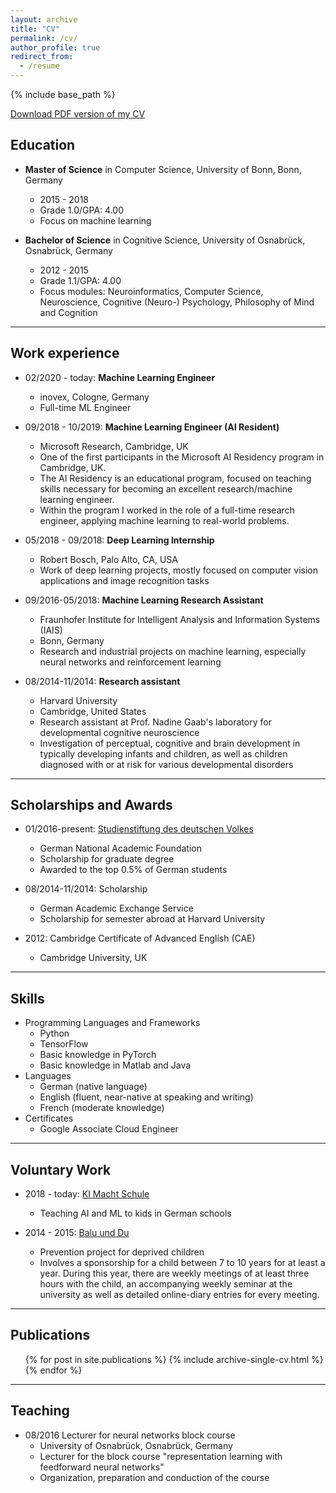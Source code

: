```yaml
---
layout: archive
title: "CV"
permalink: /cv/
author_profile: true
redirect_from:
  - /resume
---
```


{% include base_path %}

[Download PDF version of my CV](http://zotroneneis.github.io/files/CV_APopkes.pdf) 


## Education

* **Master of Science** in Computer Science, University of Bonn, Bonn, Germany
    * 2015 - 2018
    * Grade 1.0/GPA: 4.00
    * Focus on machine learning

* **Bachelor of Science** in Cognitive Science, University of Osnabrück, Osnabrück, Germany
    * 2012 - 2015
    * Grade 1.1/GPA: 4.00
    * Focus modules: Neuroinformatics, Computer Science, Neuroscience, Cognitive (Neuro-) Psychology, Philosophy of Mind and Cognition

---
   
## Work experience
* 02/2020 - today: **Machine Learning Engineer**   
    * inovex, Cologne, Germany
    * Full-time ML Engineer

* 09/2018 - 10/2019: **Machine Learning Engineer (AI Resident)**   
    * Microsoft Research, Cambridge, UK
    * One of the first participants in the Microsoft AI Residency program in Cambridge, UK.
    * The AI Residency is an educational program, focused on teaching skills necessary for becoming an excellent research/machine learning engineer.
    * Within the program I worked in the role of a full-time research engineer, applying machine learning to real-world problems.

* 05/2018 - 09/2018: **Deep Learning Internship**   
    * Robert Bosch, Palo Alto, CA, USA
    * Work of deep learning projects, mostly focused on computer vision applications and image recognition tasks

* 09/2016-05/2018: **Machine Learning Research Assistant**   
    * Fraunhofer Institute for Intelligent Analysis and Information Systems (IAIS)
    * Bonn, Germany
    * Research and industrial projects on machine learning, especially neural networks and reinforcement learning

* 08/2014-11/2014: **Research assistant**   
    * Harvard University
    * Cambridge, United States
    * Research assistant at Prof. Nadine Gaab's laboratory for developmental cognitive neuroscience
    * Investigation of perceptual, cognitive and brain development in typically developing infants and children, as well as children diagnosed with or at risk for various developmental disorders

---
   
## Scholarships and Awards
* 01/2016-present: [Studienstiftung des deutschen Volkes](https://www.studienstiftung.de/)
    * German National Academic Foundation
    * Scholarship for graduate degree
    * Awarded to the top 0.5% of German students

* 08/2014-11/2014: Scholarship
    * German Academic Exchange Service
    * Scholarship for semester abroad at Harvard University

* 2012: Cambridge Certificate of Advanced English (CAE)
    * Cambridge University, UK

---
   
## Skills
* Programming Languages and Frameworks
    * Python
    * TensorFlow
    * Basic knowledge in PyTorch
    * Basic knowledge in Matlab and Java
* Languages
    * German (native language)
    * English (fluent, near-native at speaking and writing)
    * French (moderate knowledge)
* Certificates
    * Google Associate Cloud Engineer

---
   
## Voluntary Work
* 2018 - today: [KI Macht Schule](https://ki-macht-schule.de/)
    * Teaching AI and ML to kids in German schools

* 2014 - 2015: [Balu und Du](https://www.balu-und-du.de/home/)
    * Prevention project for deprived children
    * Involves a sponsorship for a child between 7 to 10 years for at least a year. During this year, there are weekly meetings of at least three hours with the child, an accompanying weekly seminar at the university as well as detailed online-diary entries for every meeting.

---
   
## Publications
  <ul>{% for post in site.publications %}
    {% include archive-single-cv.html %}
  {% endfor %}</ul>
  

---
   
## Teaching

* 08/2016 Lecturer for neural networks block course
    * University of Osnabrück, Osnabrück, Germany
    * Lecturer for the block course "representation learning with feedforward neural networks"
    * Organization, preparation and conduction of the course
  
